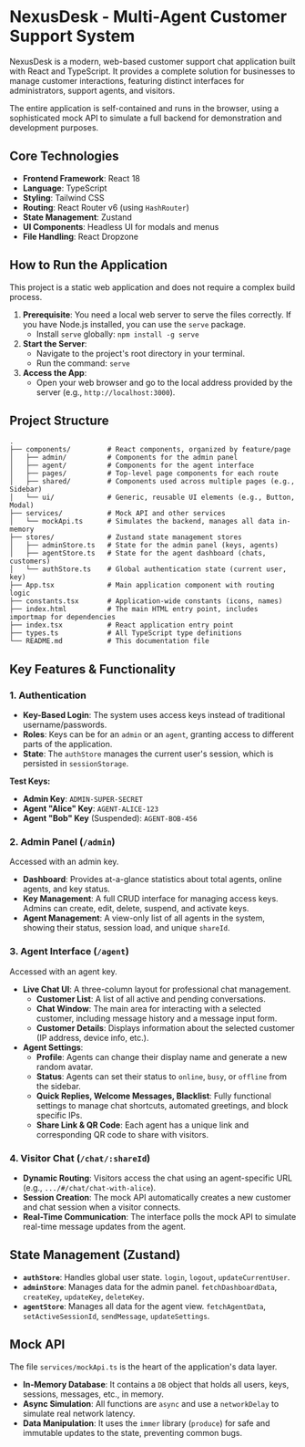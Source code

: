 # NexusDesk - Multi-Agent Customer Support System

NexusDesk is a modern, web-based customer support chat application built with React and TypeScript. It provides a complete solution for businesses to manage customer interactions, featuring distinct interfaces for administrators, support agents, and visitors.

The entire application is self-contained and runs in the browser, using a sophisticated mock API to simulate a full backend for demonstration and development purposes.

## Core Technologies

- **Frontend Framework**: React 18
- **Language**: TypeScript
- **Styling**: Tailwind CSS
- **Routing**: React Router v6 (using `HashRouter`)
- **State Management**: Zustand
- **UI Components**: Headless UI for modals and menus
- **File Handling**: React Dropzone

## How to Run the Application

This project is a static web application and does not require a complex build process.

1.  **Prerequisite**: You need a local web server to serve the files correctly. If you have Node.js installed, you can use the `serve` package.
    - Install `serve` globally: `npm install -g serve`
2.  **Start the Server**:
    - Navigate to the project's root directory in your terminal.
    - Run the command: `serve`
3.  **Access the App**:
    - Open your web browser and go to the local address provided by the server (e.g., `http://localhost:3000`).

## Project Structure

```
.
├── components/         # React components, organized by feature/page
│   ├── admin/          # Components for the admin panel
│   ├── agent/          # Components for the agent interface
│   ├── pages/          # Top-level page components for each route
│   ├── shared/         # Components used across multiple pages (e.g., Sidebar)
│   └── ui/             # Generic, reusable UI elements (e.g., Button, Modal)
├── services/           # Mock API and other services
│   └── mockApi.ts      # Simulates the backend, manages all data in-memory
├── stores/             # Zustand state management stores
│   ├── adminStore.ts   # State for the admin panel (keys, agents)
│   ├── agentStore.ts   # State for the agent dashboard (chats, customers)
│   └── authStore.ts    # Global authentication state (current user, key)
├── App.tsx             # Main application component with routing logic
├── constants.tsx       # Application-wide constants (icons, names)
├── index.html          # The main HTML entry point, includes importmap for dependencies
├── index.tsx           # React application entry point
├── types.ts            # All TypeScript type definitions
└── README.md           # This documentation file
```

## Key Features & Functionality

### 1. Authentication

- **Key-Based Login**: The system uses access keys instead of traditional username/passwords.
- **Roles**: Keys can be for an `admin` or an `agent`, granting access to different parts of the application.
- **State**: The `authStore` manages the current user's session, which is persisted in `sessionStorage`.

**Test Keys:**
-   **Admin Key**: `ADMIN-SUPER-SECRET`
-   **Agent "Alice" Key**: `AGENT-ALICE-123`
-   **Agent "Bob" Key** (Suspended): `AGENT-BOB-456`

### 2. Admin Panel (`/admin`)

Accessed with an admin key.

-   **Dashboard**: Provides at-a-glance statistics about total agents, online agents, and key status.
-   **Key Management**: A full CRUD interface for managing access keys. Admins can create, edit, delete, suspend, and activate keys.
-   **Agent Management**: A view-only list of all agents in the system, showing their status, session load, and unique `shareId`.

### 3. Agent Interface (`/agent`)

Accessed with an agent key.

-   **Live Chat UI**: A three-column layout for professional chat management.
    -   **Customer List**: A list of all active and pending conversations.
    -   **Chat Window**: The main area for interacting with a selected customer, including message history and a message input form.
    -   **Customer Details**: Displays information about the selected customer (IP address, device info, etc.).
-   **Agent Settings**:
    -   **Profile**: Agents can change their display name and generate a new random avatar.
    -   **Status**: Agents can set their status to `online`, `busy`, or `offline` from the sidebar.
    -   **Quick Replies, Welcome Messages, Blacklist**: Fully functional settings to manage chat shortcuts, automated greetings, and block specific IPs.
    -   **Share Link & QR Code**: Each agent has a unique link and corresponding QR code to share with visitors.

### 4. Visitor Chat (`/chat/:shareId`)

-   **Dynamic Routing**: Visitors access the chat using an agent-specific URL (e.g., `.../#/chat/chat-with-alice`).
-   **Session Creation**: The mock API automatically creates a new customer and chat session when a visitor connects.
-   **Real-Time Communication**: The interface polls the mock API to simulate real-time message updates from the agent.

## State Management (Zustand)

-   **`authStore`**: Handles global user state. `login`, `logout`, `updateCurrentUser`.
-   **`adminStore`**: Manages data for the admin panel. `fetchDashboardData`, `createKey`, `updateKey`, `deleteKey`.
-   **`agentStore`**: Manages all data for the agent view. `fetchAgentData`, `setActiveSessionId`, `sendMessage`, `updateSettings`.

## Mock API

The file `services/mockApi.ts` is the heart of the application's data layer.
-   **In-Memory Database**: It contains a `DB` object that holds all users, keys, sessions, messages, etc., in memory.
-   **Async Simulation**: All functions are `async` and use a `networkDelay` to simulate real network latency.
-   **Data Manipulation**: It uses the `immer` library (`produce`) for safe and immutable updates to the state, preventing common bugs.
